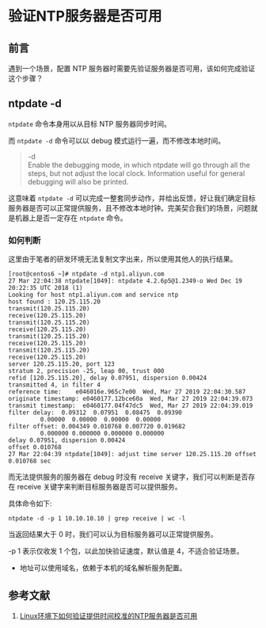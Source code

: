 # 验证NTP服务器是否可用

## 前言

遇到一个场景，配置 NTP 服务器时需要先验证服务器是否可用，该如何完成验证这个步骤？

## ntpdate -d

`ntpdate` 命令本身用以从目标 NTP 服务器同步时间。

而 `ntpdate -d` 命令可以以 debug 模式运行一遍，而不修改本地时间。

> -d    
> Enable the debugging mode, in which ntpdate will go through all the  steps, but
> not  adjust  the local clock. Information useful for general debugging will also
> be printed.

这意味着 `ntpdate -d` 可以完成一整套同步动作，并给出反馈，好让我们确定目标服务器是否可以正常提供服务，且不修改本地时钟。完美契合我们的场景，问题就是机器上是否一定存在 `ntpdate` 命令。


### 如何判断
这里由于笔者的研发环境无法复制文字出来，所以使用其他人的执行结果。

```shell
[root@centos6 ~]# ntpdate -d ntp1.aliyun.com
27 Mar 22:04:38 ntpdate[1049]: ntpdate 4.2.6p5@1.2349-o Wed Dec 19 20:22:35 UTC 2018 (1)
Looking for host ntp1.aliyun.com and service ntp
host found : 120.25.115.20
transmit(120.25.115.20)
receive(120.25.115.20)
transmit(120.25.115.20)
receive(120.25.115.20)
transmit(120.25.115.20)
receive(120.25.115.20)
transmit(120.25.115.20)
receive(120.25.115.20)
server 120.25.115.20, port 123
stratum 2, precision -25, leap 00, trust 000
refid [120.25.115.20], delay 0.07951, dispersion 0.00424
transmitted 4, in filter 4
reference time:    e046016e.965c7e00  Wed, Mar 27 2019 22:04:30.587
originate timestamp: e0460177.12bce60a  Wed, Mar 27 2019 22:04:39.073
transmit timestamp:  e0460177.04f47dc5  Wed, Mar 27 2019 22:04:39.019
filter delay:  0.09312  0.07951  0.08475  0.09390 
         0.00000  0.00000  0.00000  0.00000 
filter offset: 0.004349 0.010768 0.007720 0.019682
         0.000000 0.000000 0.000000 0.000000
delay 0.07951, dispersion 0.00424
offset 0.010768
27 Mar 22:04:39 ntpdate[1049]: adjust time server 120.25.115.20 offset 0.010768 sec
```

而无法提供服务的服务器在 debug 时没有 receive 关键字，我们可以判断是否存在 receive 关键字来判断目标服务器是否可以提供服务。

具体命令如下:

```shell
ntpdate -d -p 1 10.10.10.10 | grep receive | wc -l
```

当返回结果大于 0 时，我们可以认为目标服务器可以正常提供服务。

-p 1 表示仅收发 1 个包，以此加快验证速度，默认值是 4，不适合验证场景。

- 地址可以使用域名，依赖于本机的域名解析服务配置。

## 参考文献

1. [Linux环境下如何验证提供时间校准的NTP服务器是否可用](http://blog.itpub.net/2317695/viewspace-2639523)